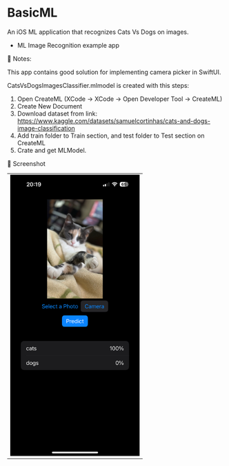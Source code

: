 # BasicML

An iOS ML application that recognizes Cats Vs Dogs on images.

- ML Image Recognition example app

📌 Notes:

This app contains good solution for implementing camera picker in SwiftUI.

CatsVsDogsImagesClassifier.mlmodel is created with this steps:
1. Open CreateML (XCode -> XCode -> Open Developer Tool -> CreateML)
2. Create New Document
3. Download dataset from link:
   https://www.kaggle.com/datasets/samuelcortinhas/cats-and-dogs-image-classification
4. Add train folder to Train section, and test folder to Test section on CreateML
5. Crate and get MLModel.

📸 Screenshot

<table>
  <tr>
    <td><img src="Screenshots/SS.png" width="300"></td>
  </tr>
</table>
